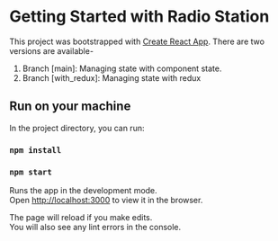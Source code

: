 # Getting Started with Radio Station

This project was bootstrapped with [Create React App](https://github.com/facebook/create-react-app). There are two versions are available-
1. Branch [main]: Managing state with component state.
2. Branch [with_redux]: Managing state with redux

## Run on your machine

In the project directory, you can run:
### `npm install`
### `npm start`

Runs the app in the development mode.\
Open [http://localhost:3000](http://localhost:3000) to view it in the browser.

The page will reload if you make edits.\
You will also see any lint errors in the console.
